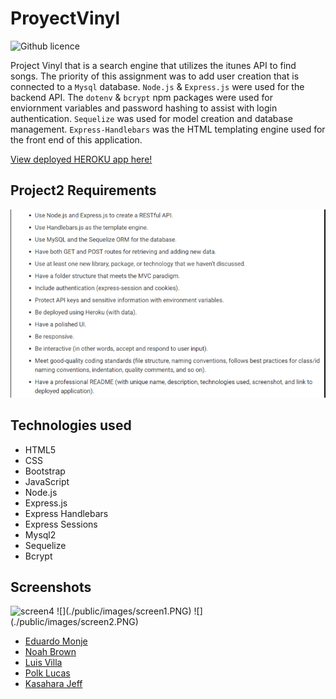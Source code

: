# ProyectVinyl 

![Github licence](http://img.shields.io/badge/license-MIT-blue.svg)

Project Vinyl that is a search engine that utilizes the itunes API to find songs. The priority of this assignment was to add user creation that is connected to a `Mysql` database. `Node.js` & `Express.js` were used for the backend API. The `dotenv` & `bcrypt` npm packages were used for enviornment variables and password hashing to assist with login authentication. `Sequelize` was used for model creation and database management. `Express-Handlebars` was the HTML templating engine used for the front end of this application.

[View deployed HEROKU app here!](https://vynil2.herokuapp.com/)

## Project2 Requirements

![](./public/images/screen3.PNG)

## Technologies used
- HTML5
- CSS
- Bootstrap
- JavaScript
- Node.js
- Express.js
- Express Handlebars
- Express Sessions
- Mysql2
- Sequelize
- Bcrypt

## Screenshots
<img width="1440" alt="screen4" src="https://user-images.githubusercontent.com/106297412/197307323-5a7b9c8c-ef79-40f9-9689-e42bb24a1d9f.PNG">
![](./public/images/screen1.PNG)
![](./public/images/screen2.PNG)

- [Eduardo Monje](https://github.com/Goldnboy26)
- [Noah Brown](https://github.com/Noahbrown26)
- [Luis Villa](https://github.com/luisvilla315)
- [Polk Lucas](https://github.com/ukn-tye)
- [Kasahara Jeff](https://github.com/CodeJeffK)
